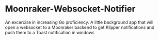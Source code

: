 # Moonraker-Websocket-Notifier
An excercise in increasing Go proficiency. A little background app that will open a websocket to a Moonraker backend to get Klipper notifications and push them to a Toast notification in windows

